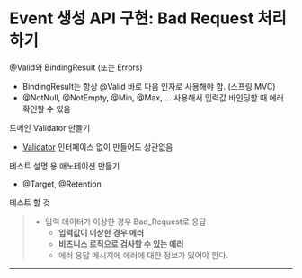 # Event 생성 API 구현: Bad Request 처리하기

@Valid와 BindingResult (또는 Errors)

* BindingResult는 항상 @Valid 바로 다음 인자로 사용해야 함. (스프링 MVC)
* @NotNull, @NotEmpty, @Min, @Max, ... 사용해서 입력값 바인딩할 때 에러 확인할 수 있음

도메인 Validator 만들기

* [Validator](https://docs.spring.io/spring-framework/docs/current/javadoc-api/org/springframework/validation/Validator.html) 인터페이스 없이 만들어도 상관없음

테스트 설명 용 애노테이션 만들기

* @Target, @Retention

테스트 할 것

> * 입력 데이터가 이상한 경우 Bad_Request로 응답
>   * **입력값이 이상한 경우 에러**
>   * **비즈니스 로직으로 검사할 수 있는 에러**
>   * 에러 응답 메시지에 에러에 대한 정보가 있어야 한다.

---







